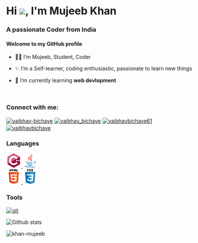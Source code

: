 
<!--
**khan-mujeeb/khan-mujeeb** is a ✨ _special_ ✨ repository because its `README.md` (this file) appears on your GitHub profile.

Here are some ideas to get you started:

- 🔭 I’m currently working on ...
- 🌱 I’m currently learning ...
- 👯 I’m looking to collaborate on ...
- 🤔 I’m looking for help with ...
- 💬 Ask me about ...
- 📫 How to reach me: ...
- 😄 Pronouns: ...
- ⚡ Fun fact: ...
-->

<h1 >Hi <img src="https://github.com/TheDudeThatCode/TheDudeThatCode/blob/master/Assets/Hi.gif" width="29px">, I'm Mujeeb Khan</h1>
<h3 >A passionate Coder from India</h3>

#### Welcome to my GitHub profile 

- 👩‍💻 I’m Mujeeb,  Student, Coder

- ✨ I’m a Self-learner, coding enthusiastic, passionate to learn new things 

- 🌱 I’m currently learning **web devlopment**
<br>
<h3 align="left">Connect with me:</h3>
<p align="left">
<a href="https://www.linkedin.com/in/mujeeb-ur-rahman-khan/" target="blank"><img align="center" src="https://raw.githubusercontent.com/rahuldkjain/github-profile-readme-generator/master/src/images/icons/Social/linked-in-alt.svg" alt="vaibhav-bichave" height="30" width="40" /></a>
<a href="https://www.hackerrank.com/mujeebkhan1831" target="blank"><img align="center" src="https://raw.githubusercontent.com/rahuldkjain/github-profile-readme-generator/master/src/images/icons/Social/hackerrank.svg" alt="vaibhav_bichave" height="30" width="40" /></a>
<a href="https://auth.geeksforgeeks.org/user/mujeebkhan1831/profile" target="blank"><img align="center" src="https://raw.githubusercontent.com/rahuldkjain/github-profile-readme-generator/master/src/images/icons/Social/geeks-for-geeks.svg" alt="vaibhavbichave61" height="30" width="40" /></a>
<a href="https://leetcode.com/mujeebkhan1831/" target="blank"><img align="center" src="https://raw.githubusercontent.com/rahuldkjain/github-profile-readme-generator/master/src/images/icons/Social/leet-code.svg" alt="vaibhavbichave" height="30" width="40" /></a>
</p>

<h3 align="left">Languages</h3>
<p align="left"> 

<a href="https://www.w3schools.com/cpp/" target="_blank"> <img src="https://raw.githubusercontent.com/devicons/devicon/master/icons/cplusplus/cplusplus-original.svg" alt="cplusplus" width="40" height="40"/> </a> 
<a href="https://www.java.com" target="_blank"> <img src="https://raw.githubusercontent.com/devicons/devicon/master/icons/java/java-original.svg" alt="java" width="40" height="40"/> </a>
<br>
<a href="https://www.w3.org/html/" target="_blank"> <img src="https://raw.githubusercontent.com/devicons/devicon/master/icons/html5/html5-original-wordmark.svg" alt="html5" width="40" height="40"/> </a>   <a href="https://www.w3schools.com/css/" target="_blank"> <img src="https://raw.githubusercontent.com/devicons/devicon/master/icons/css3/css3-original-wordmark.svg" alt="css3" width="40" height="40"/> </a> 
<h3 align="left"> Tools</h3>
<a href="https://git-scm.com/" target="_blank"> <img src="https://www.vectorlogo.zone/logos/git-scm/git-scm-icon.svg" alt="git" width="40" height="40"/> </a>
<br>

![Github stats](https://github-readme-stats.vercel.app/api?username=khan-mujeeb)
<p><img align="left" src="https://github-readme-stats.vercel.app/api/top-langs?username=khan-mujeeb&show_icons=true&locale=en&layout=compact" alt="khan-mujeeb" /></p>





